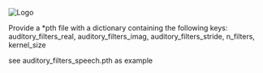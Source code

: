 ![Logo](https://github.com/danedane-haider/HybrA-Filterbanks/assets/55834940/5a7f4ec5-86a3-47b8-bdd0-fd92943f8b1b)

Provide a *pth file with a dictionary containing the following keys: auditory_filters_real, auditory_filters_imag, auditory_filters_stride, n_filters, kernel_size

see auditory_filters_speech.pth as example
